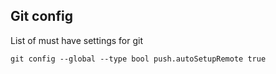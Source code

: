 ## Git config

List of must have settings for git 

``git config --global --type bool push.autoSetupRemote true``

